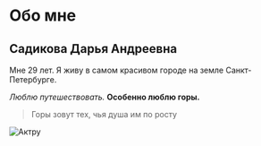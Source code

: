 # Обо мне

## Садикова Дарья Андреевна

Мне 29 лет. Я живу в самом красивом городе на земле Санкт-Петербурге. 

_Люблю путешествовать._ **Особенно люблю горы.** 

> Горы зовут тех, чья душа им по росту

![Актру](https://ibb.co/FmxQhgw)

